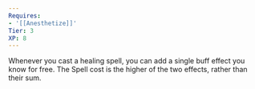 ```yaml
---
Requires:
- '[[Anesthetize]]'
Tier: 3
XP: 8
---
```


Whenever you cast a healing spell, you can add a single buff effect you know for free. The Spell cost is the higher of the two effects, rather than their sum.
